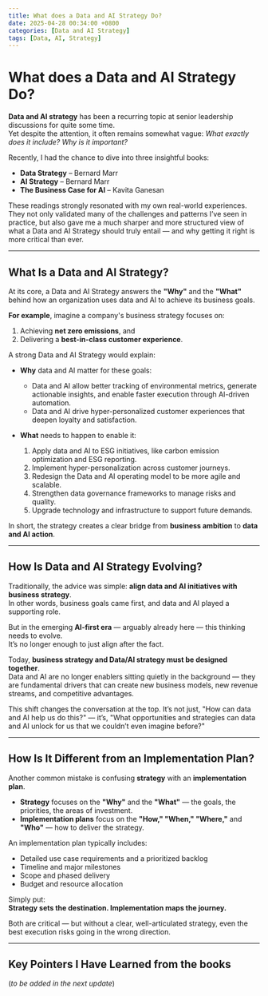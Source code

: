 ```yaml
---
title: What does a Data and AI Strategy Do?
date: 2025-04-28 00:34:00 +0800
categories: [Data and AI Strategy]
tags: [Data, AI, Strategy]
---
```

# What does a Data and AI Strategy Do?

**Data and AI strategy** has been a recurring topic at senior leadership discussions for quite some time.  
Yet despite the attention, it often remains somewhat vague: *What exactly does it include? Why is it important?*

Recently, I had the chance to dive into three insightful books:
- **Data Strategy** – Bernard Marr
- **AI Strategy** – Bernard Marr
- **The Business Case for AI** – Kavita Ganesan

These readings strongly resonated with my own real-world experiences. They not only validated many of the challenges and patterns I’ve seen in practice, but also gave me a much sharper and more structured view of what a Data and AI Strategy should truly entail — and why getting it right is more critical than ever.

---

## What Is a Data and AI Strategy?

At its core, a Data and AI Strategy answers the **"Why"** and the **"What"** behind how an organization uses data and AI to achieve its business goals.

**For example**, imagine a company's business strategy focuses on:
1. Achieving **net zero emissions**, and
2. Delivering a **best-in-class customer experience**.

A strong Data and AI Strategy would explain:

- **Why** data and AI matter for these goals:
  - Data and AI allow better tracking of environmental metrics, generate actionable insights, and enable faster execution through AI-driven automation.
  - Data and AI drive hyper-personalized customer experiences that deepen loyalty and satisfaction.

- **What** needs to happen to enable it:
  1. Apply data and AI to ESG initiatives, like carbon emission optimization and ESG reporting.
  2. Implement hyper-personalization across customer journeys.
  3. Redesign the Data and AI operating model to be more agile and scalable.
  4. Strengthen data governance frameworks to manage risks and quality.
  5. Upgrade technology and infrastructure to support future demands.

In short, the strategy creates a clear bridge from **business ambition** to **data and AI action**.

---

## How Is Data and AI Strategy Evolving?

Traditionally, the advice was simple: **align data and AI initiatives with business strategy**.  
In other words, business goals came first, and data and AI played a supporting role.

But in the emerging **AI-first era** — arguably already here — this thinking needs to evolve.  
It’s no longer enough to just align after the fact.

Today, **business strategy and Data/AI strategy must be designed together**.  
Data and AI are no longer enablers sitting quietly in the background — they are fundamental drivers that can create new business models, new revenue streams, and competitive advantages.

This shift changes the conversation at the top. It’s not just, "How can data and AI help us do this?" — it’s, "What opportunities and strategies can data and AI unlock for us that we couldn’t even imagine before?"

---

## How Is It Different from an Implementation Plan?

Another common mistake is confusing **strategy** with an **implementation plan**.

- **Strategy** focuses on the **"Why"** and the **"What"** — the goals, the priorities, the areas of investment.
- **Implementation plans** focus on the **"How," "When," "Where,"** and **"Who"** — how to deliver the strategy.

An implementation plan typically includes:
- Detailed use case requirements and a prioritized backlog
- Timeline and major milestones
- Scope and phased delivery
- Budget and resource allocation

Simply put:  
**Strategy sets the destination. Implementation maps the journey.**

Both are critical — but without a clear, well-articulated strategy, even the best execution risks going in the wrong direction.

---

## Key Pointers I Have Learned from the books 
(*to be added in the next update*)

